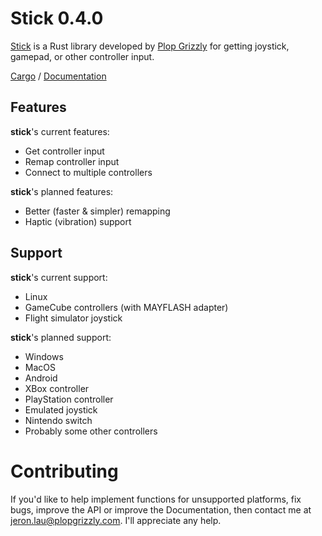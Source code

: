 # Stick 0.4.0
[Stick](http://plopgrizzly.com/stick) is a Rust library developed by
[Plop Grizzly](http://plopgrizzly.com) for getting joystick, gamepad, or other
controller input.

[Cargo](https://crates.io/crates/stick) /
[Documentation](https://docs.rs/stick)

## Features
**stick**'s current features:
* Get controller input
* Remap controller input
* Connect to multiple controllers

**stick**'s planned features:
* Better (faster & simpler) remapping
* Haptic (vibration) support

## Support
**stick**'s current support:
* Linux
* GameCube controllers (with MAYFLASH adapter)
* Flight simulator joystick

**stick**'s planned support:
* Windows
* MacOS
* Android
* XBox controller
* PlayStation controller
* Emulated joystick
* Nintendo switch
* Probably some other controllers

# Contributing
If you'd like to help implement functions for unsupported platforms, fix bugs,
improve the API or improve the Documentation, then contact me at
jeron.lau@plopgrizzly.com. I'll appreciate any help.
